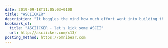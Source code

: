 ```yaml
---
date: 2019-09-18T11:05:03+0100
title: "ASCIICKER"
description: "It boggles the mind how much effort went into building this, and how clean it is!"
bookmark_of:
  title: "ASCIICKER - let's kick some ASCII"
  url: http://asciicker.com/x13/
posting_method: https://omnibear.com
---
```

